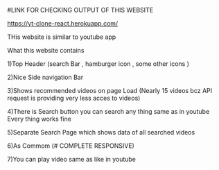 #LINK FOR CHECKING OUTPUT OF THIS WEBSITE


https://yt-clone-react.herokuapp.com/


THis website is similar to youtube app



What this website contains


1)Top Header (search Bar , hamburger icon , some other icons )



2)Nice Side navigation Bar



3)Shows recommended videos on page Load (Nearly 15 videos bcz API request is providing very less acces to videos)



4)There is Search button you can search any thing same as in youtube Every thing works fine



5)Separate Search Page which shows data of all searched videos



6)As Commom (# COMPLETE RESPONSIVE)



7)You can play video same as like in youtube


